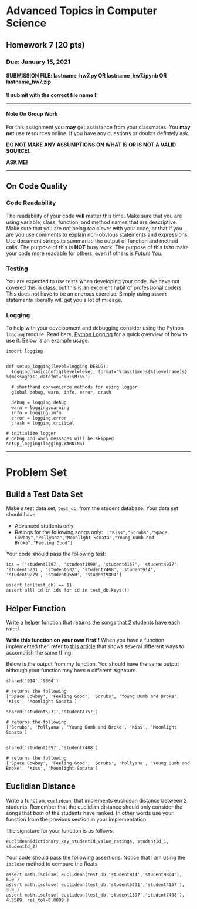 # Advanced Topics in Computer Science

## Homework 7 (20 pts)

### Due: January 15, 2021

#### SUBMISSION FILE: lastname\_hw7.py OR lastname\_hw7.ipynb OR lastname\_hw7.zip

__!! submit with the correct file name !!__

---

#### Note On Group Work

For this assignment you __may__ get assistance from your classmates. You __may not__ use resources online. If you have any questions or doubts defintely ask.

__DO NOT MAKE ANY ASSUMPTIONS ON WHAT IS OR IS NOT A VALID SOURCE!__. 

__ASK ME!__ 

---

## On Code Quality 

### Code Readability

The readability of your code __will__ matter this time. Make sure that you are using variable, class, function, and method names that are descriptive. Make sure that you are not being _too_ clever with your code, or that if you are you use comments to explain non-obvious statements and expressions. Use document strings to summarize the output of function and method calls. The purpose of this is __NOT__ busy work. The purpose of this is to make your code more readable for others, even if others is _Future You_.

### Testing

You are expected to use tests when developing your code. We have not covered this in class, but this is an excellent habit of professional coders. This does not have to be an onerous exercise. Simply using ```assert``` statements liberally will get you a lot of mileage.

### Logging

To help with your development and debugging consider using the Python ```logging``` module. Read here, [Python Logging](https://realpython.com/python-logging/) for a quick overview of how to use it. Below is an example usage.

```
import logging


def setup_logging(level=logging.DEBUG):
  logging.basicConfig(level=level, format='%(asctime)s{%(levelname)s} %(message)s',datefmt='%H:%M:%S')
  
  # shorthand convenience methods for using logger
  global debug, warn, info, error, crash
  
  debug = logging.debug
  warn = logging.warning
  info = logging.info
  error = logging.error
  crash = logging.critical

# initialize logger
# debug and warn messages will be skipped
setup_logging(logging.WARNING)

```
---

# Problem Set

## Build a Test Data Set

Make a test data set, ```test_db```, from the student database. Your data set should have:

* Advanced students only
* Ratings for the following songs only: ``` ["Kiss","Scrubs","Space Cowboy","Pollyana","Moonlight Sonata","Young Dumb and Broke","Feeling Good"]```

Your code should pass the following test:

```
ids = ['student1397', 'student1890', 'student4157', 'student4917', 'student5231', 'student632', 'student7408', 'student914', 'student9279', 'student9550', 'student9804']

assert len(test_db) == 11
assert all( id in ids for id in test_db.keys())

```

## Helper Function
Write a helper function that returns the songs that 2 students have each rated. 

**Write this function on your own first!!** When you have a function implemented then refer to [this article](https://www.geeksforgeeks.org/python-intersection-two-lists/) that shows several different ways to accomplish the same thing. 

Below is the output from my function. You should have the same output although your function may have a different signature.

```
shared('914','9804')

# returns the following 
['Space Cowboy', 'Feeling Good', 'Scrubs', 'Young Dumb and Broke', 'Kiss', 'Moonlight Sonata']

shared('student5231','student4157')

# returns the following 
['Scrubs', 'Pollyana', 'Young Dumb and Broke', 'Kiss', 'Moonlight Sonata']


shared('student1397','student7408')

# returns the following 
['Space Cowboy', 'Feeling Good', 'Scrubs', 'Pollyana', 'Young Dumb and Broke', 'Kiss', 'Moonlight Sonata']

```

## Euclidian Distance

Write a function, ```euclidean```, that implements euclidean distance between 2 students. Remember that the euclidian distance should only consider the songs that _both_ of the students have ranked. In other words use your function from the previous section in your implementation.

The signature for your function is as follows:

```
euclidean(dictionary_key_studentId_value_ratings, studentId_1, studentId_2)
```

Your code should pass the following assertions. Notice that I am using the ```isclose``` method to compare the floats:

```
assert math.isclose( euclidean(test_db,'student914','student9804'), 5.0 )
assert math.isclose( euclidean(test_db,'student5231','student4157'), 3.0 )
assert math.isclose( euclidean(test_db,'student1397','student7408'), 4.3589, rel_tol=0.0009 )

```

